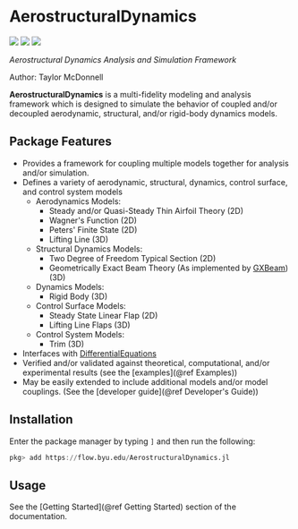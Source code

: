 # AerostructuralDynamics

[![](https://img.shields.io/badge/docs-stable-blue.svg)](https://flow.byu.edu/AerostructuralDynamics.jl/stable)
[![](https://img.shields.io/badge/docs-dev-blue.svg)](https://flow.byu.edu/AerostructuralDynamics.jl/dev)
![](https://github.com/byuflowlab/AerostructuralDynamics.jl/workflows/Run%20tests/badge.svg)

*Aerostructural Dynamics Analysis and Simulation Framework*

Author: Taylor McDonnell

**AerostructuralDynamics** is a multi-fidelity modeling and analysis framework which is designed to simulate the behavior of coupled and/or decoupled aerodynamic, structural, and/or rigid-body dynamics models.

## Package Features
 - Provides a framework for coupling multiple models together for analysis and/or simulation.
 - Defines a variety of aerodynamic, structural, dynamics, control surface, and control system models
   - Aerodynamics Models:
     - Steady and/or Quasi-Steady Thin Airfoil Theory (2D)
     - Wagner's Function (2D)
     - Peters' Finite State (2D)
     - Lifting Line (3D)
   - Structural Dynamics Models:
     - Two Degree of Freedom Typical Section (2D)
     - Geometrically Exact Beam Theory (As implemented by [GXBeam](https://github.com/byuflowlab/GXBeam.jl)) (3D)
   - Dynamics Models:
     - Rigid Body (3D)
   - Control Surface Models:
     - Steady State Linear Flap (2D)
     - Lifting Line Flaps (3D)
   - Control System Models:
     - Trim (3D)
 - Interfaces with [DifferentialEquations](https://github.com/SciML/DifferentialEquations.jl)
 - Verified and/or validated against theoretical, computational, and/or experimental results (see the [examples](@ref Examples))
 - May be easily extended to include additional models and/or model couplings.  (See the [developer guide](@ref Developer's Guide))

## Installation

Enter the package manager by typing `]` and then run the following:

```julia
pkg> add https://flow.byu.edu/AerostructuralDynamics.jl
```

## Usage

See the [Getting Started](@ref Getting Started) section of the documentation.
